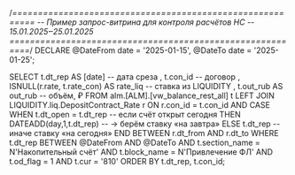 /*==========================================================
--  Пример запрос-витрина для контроля расчётов НС
--  15.01.2025‒25.01.2025
==========================================================*/
DECLARE @DateFrom date = '2025-01-15',
        @DateTo   date = '2025-01-25';

SELECT
      t.dt_rep                                  AS [date]          -- дата среза
    , t.con_id                                                  -- договор
    , ISNULL(r.rate, t.rate_con)               AS rate_liq        -- ставка из LIQUIDITY
    , t.out_rub                                AS out_rub         -- объём, ₽
FROM alm.[ALM].[vw_balance_rest_all]            t
LEFT JOIN LIQUIDITY.liq.DepositContract_Rate    r
       ON  r.con_id = t.con_id
       AND CASE WHEN t.dt_open = t.dt_rep       -- если счёт открыт сегодня
                 THEN DATEADD(day,1,t.dt_rep)   -- → берём ставку «на завтра»
                 ELSE t.dt_rep                  -- иначе ставку «на сегодня»
           END BETWEEN r.dt_from AND r.dt_to
WHERE t.dt_rep BETWEEN @DateFrom AND @DateTo
  AND t.section_name = N'Накопительный счёт'
  AND t.block_name   = N'Привлечение ФЛ'
  AND t.od_flag      = 1
  AND t.cur          = '810'
ORDER BY t.dt_rep, t.con_id;
